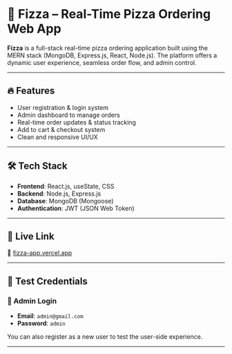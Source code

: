 # 🍕 Fizza – Real-Time Pizza Ordering Web App

**Fizza** is a full-stack real-time pizza ordering application built using the MERN stack (MongoDB, Express.js, React, Node.js). The platform offers a dynamic user experience, seamless order flow, and admin control.

---

## 🔥 Features

- User registration & login system
- Admin dashboard to manage orders
- Real-time order updates & status tracking
- Add to cart & checkout system
- Clean and responsive UI/UX

---

## 🛠️ Tech Stack

- **Frontend**: React.js, useState, CSS
- **Backend**: Node.js, Express.js
- **Database**: MongoDB (Mongoose)
- **Authentication**: JWT (JSON Web Token)

---

## 🚀 Live Link

🔗 [fizza-app.vercel.app](https://fizza-app.vercel.app)

---

## 🧪 Test Credentials

### 🔐 Admin Login
- **Email**: `admin@gmail.com`  
- **Password**: `admin`

You can also register as a new user to test the user-side experience.

---
